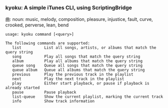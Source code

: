 ### kyoku: A simple iTunes CLI, using ScriptingBridge

曲: noun: music, melody, composition, pleasure, injustice, fault, curve, crooked, perverse, lean, bend

```
usage: kyoku command [<query>]

The following commands are supported:
   list          List all songs, artists, or albums that match the query string
   song          Play all songs that match the query string
   album         Play all albums that match the query string
   queue song    Queue all songs that match the query string
   queue album   Queue all albums that match the query string
   previous      Play the previous track in the playlist
   next          Play the next track in the playlist
   play          Either start playback, or pause if playback is already started
   pause         Pause playback
   list-queue    Show the current playlist, marking the current track
   info          Show track information
```

